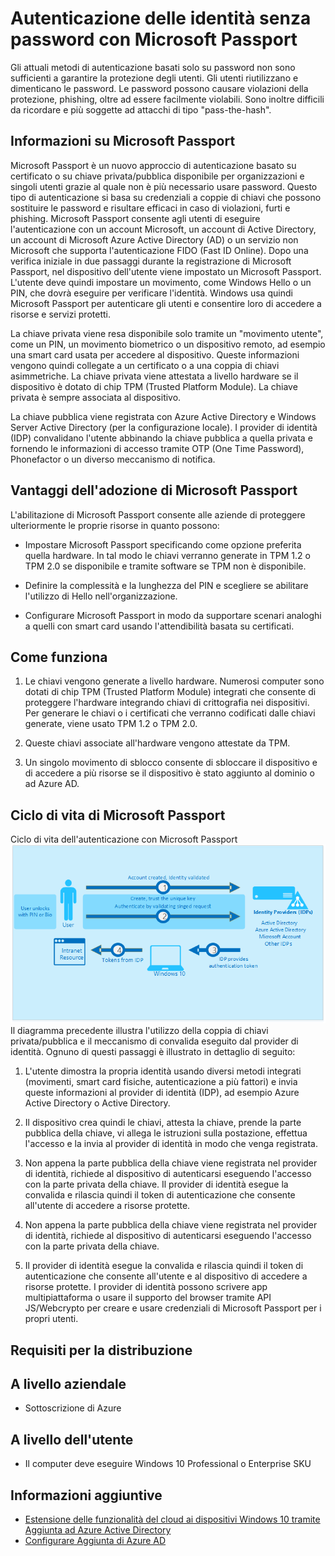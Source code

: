 <properties 
	pageTitle="Panoramica di Microsoft Passport e informazioni dettagliate su questa nuova autenticazione basata su certificazione. | Microsoft Azure" 
	description="Argomento che spiega come configurare Aggiunta di Azure AD durante la procedura di configurazione iniziale guidata." 
	services="active-directory" 
	documentationCenter="" 
	authors="femila" 
	manager="stevenpo" 
	editor=""/>

<tags 
	ms.service="active-directory" 
	ms.workload="identity" 
	ms.tgt_pltfrm="na" 
	ms.devlang="na" 
	ms.topic="article" 
	ms.date="09/21/2015" 
	ms.author="femila"/>

# Autenticazione delle identità senza password con Microsoft Passport

Gli attuali metodi di autenticazione basati solo su password non sono sufficienti a garantire la protezione degli utenti. Gli utenti riutilizzano e dimenticano le password. Le password possono causare violazioni della protezione, phishing, oltre ad essere facilmente violabili. Sono inoltre difficili da ricordare e più soggette ad attacchi di tipo "pass-the-hash".

## Informazioni su Microsoft Passport
Microsoft Passport è un nuovo approccio di autenticazione basato su certificato o su chiave privata/pubblica disponibile per organizzazioni e singoli utenti grazie al quale non è più necessario usare password. Questo tipo di autenticazione si basa su credenziali a coppie di chiavi che possono sostituire le password e risultare efficaci in caso di violazioni, furti e phishing. Microsoft Passport consente agli utenti di eseguire l'autenticazione con un account Microsoft, un account di Active Directory, un account di Microsoft Azure Active Directory (AD) o un servizio non Microsoft che supporta l'autenticazione FIDO (Fast ID Online). Dopo una verifica iniziale in due passaggi durante la registrazione di Microsoft Passport, nel dispositivo dell'utente viene impostato un Microsoft Passport. L'utente deve quindi impostare un movimento, come Windows Hello o un PIN, che dovrà eseguire per verificare l'identità. Windows usa quindi Microsoft Passport per autenticare gli utenti e consentire loro di accedere a risorse e servizi protetti.

La chiave privata viene resa disponibile solo tramite un "movimento utente", come un PIN, un movimento biometrico o un dispositivo remoto, ad esempio una smart card usata per accedere al dispositivo. Queste informazioni vengono quindi collegate a un certificato o a una coppia di chiavi asimmetriche. La chiave privata viene attestata a livello hardware se il dispositivo è dotato di chip TPM (Trusted Platform Module). La chiave privata è sempre associata al dispositivo.

La chiave pubblica viene registrata con Azure Active Directory e Windows Server Active Directory (per la configurazione locale). I provider di identità (IDP) convalidano l'utente abbinando la chiave pubblica a quella privata e fornendo le informazioni di accesso tramite OTP (One Time Password), Phonefactor o un diverso meccanismo di notifica.
## Vantaggi dell'adozione di Microsoft Passport
L'abilitazione di Microsoft Passport consente alle aziende di proteggere ulteriormente le proprie risorse in quanto possono:

* Impostare Microsoft Passport specificando come opzione preferita quella hardware. In tal modo le chiavi verranno generate in TPM 1.2 o TPM 2.0 se disponibile e tramite software se TPM non è disponibile. 

* Definire la complessità e la lunghezza del PIN e scegliere se abilitare l'utilizzo di Hello nell'organizzazione.

* Configurare Microsoft Passport in modo da supportare scenari analoghi a quelli con smart card usando l'attendibilità basata su certificati.

## Come funziona
1. Le chiavi vengono generate a livello hardware. Numerosi computer sono dotati di chip TPM (Trusted Platform Module) integrati che consente di proteggere l'hardware integrando chiavi di crittografia nei dispositivi. Per generare le chiavi o i certificati che verranno codificati dalle chiavi generate, viene usato TPM 1.2 o TPM 2.0.

2. Queste chiavi associate all'hardware vengono attestate da TPM.

3. Un singolo movimento di sblocco consente di sbloccare il dispositivo e di accedere a più risorse se il dispositivo è stato aggiunto al dominio o ad Azure AD.

## Ciclo di vita di Microsoft Passport
Ciclo di vita dell'autenticazione con Microsoft Passport ![](./media/active-directory-azureadjoin/active-directory-azureadjoin-microsoft-passport.png) Il diagramma precedente illustra l'utilizzo della coppia di chiavi privata/pubblica e il meccanismo di convalida eseguito dal provider di identità. Ognuno di questi passaggi è illustrato in dettaglio di seguito:

1. L'utente dimostra la propria identità usando diversi metodi integrati (movimenti, smart card fisiche, autenticazione a più fattori) e invia queste informazioni al provider di identità (IDP), ad esempio Azure Active Directory o Active Directory.

2.  Il dispositivo crea quindi le chiavi, attesta la chiave, prende la parte pubblica della chiave, vi allega le istruzioni sulla postazione, effettua l'accesso e la invia al provider di identità in modo che venga registrata.

3. Non appena la parte pubblica della chiave viene registrata nel provider di identità, richiede al dispositivo di autenticarsi eseguendo l'accesso con la parte privata della chiave. Il provider di identità esegue la convalida e rilascia quindi il token di autenticazione che consente all'utente di accedere a risorse protette.

4. Non appena la parte pubblica della chiave viene registrata nel provider di identità, richiede al dispositivo di autenticarsi eseguendo l'accesso con la parte privata della chiave.

5. Il provider di identità esegue la convalida e rilascia quindi il token di autenticazione che consente all'utente e al dispositivo di accedere a risorse protette. I provider di identità possono scrivere app multipiattaforma o usare il supporto del browser tramite API JS/Webcrypto per creare e usare credenziali di Microsoft Passport per i propri utenti.

## Requisiti per la distribuzione
A livello aziendale
---------------------------
* Sottoscrizione di Azure

A livello dell'utente
-------------------------------------------------------------
* Il computer deve eseguire Windows 10 Professional o Enterprise SKU

## Informazioni aggiuntive

* [Estensione delle funzionalità del cloud ai dispositivi Windows 10 tramite Aggiunta ad Azure Active Directory](active-directory-azureadjoin-overview.md)
* [Configurare Aggiunta di Azure AD](active-directory-azureadjoin-setup.md)

<!---HONumber=Sept15_HO4-->